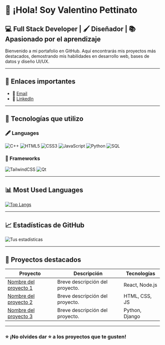# 👋 ¡Hola! Soy Valentino Pettinato

## 💻 Full Stack Developer | 🖌️ Diseñador | 📚 Apasionado por el aprendizaje

Bienvenido a mi portafolio en GitHub. Aquí encontrarás mis proyectos más destacados, demostrando mis habilidades en desarrollo web, bases de datos y diseño UI/UX.

---

## 🔗 Enlaces importantes

- 📧 [Email](mailto:valentinopettinato@gmail.com)  
- 💼 [LinkedIn](https://www.linkedin.com/in/valentino-pettinato-8355582a5)  

---

## 🚀 Tecnologías que utilizo

### 🖋 Languages
![C++](https://img.shields.io/badge/C%2B%2B-00599C?style=for-the-badge&logo=c%2B%2B&logoColor=white)
![HTML5](https://img.shields.io/badge/HTML5-E34F26?style=for-the-badge&logo=html5&logoColor=white)
![CSS3](https://img.shields.io/badge/CSS3-1572B6?style=for-the-badge&logo=css3&logoColor=white)
![JavaScript](https://img.shields.io/badge/JavaScript-323330?style=for-the-badge&logo=javascript&logoColor=F7DF1E)
![Python](https://img.shields.io/badge/Python-3776AB?style=for-the-badge&logo=python&logoColor=white)
![SQL](https://img.shields.io/badge/SQL-4479A1?style=for-the-badge&logo=postgresql&logoColor=white)



### 🧰 Frameworks
![TailwindCSS](https://img.shields.io/badge/TailwindCSS-06B6D4?style=for-the-badge&logo=tailwindcss&logoColor=white)
![Qt](https://img.shields.io/badge/Qt-41CD52?style=for-the-badge&logo=qt&logoColor=white)


---

## 📊 Most Used Languages

[![Top Langs](https://github-readme-stats.vercel.app/api/top-langs/?username=Petti23&layout=compact&theme=tokyonight)](https://github.com/TU_USUARIO)

---


## 📈 Estadísticas de GitHub

![Tus estadísticas](https://github-readme-stats.vercel.app/api?username=tuusuario&show_icons=true&theme=radical)

---

## 📁 Proyectos destacados

| Proyecto | Descripción | Tecnologías |
|---------|-------------|--------------|
| [Nombre del proyecto 1](https://github.com/tuusuario/proyecto1) | Breve descripción del proyecto. | React, Node.js |
| [Nombre del proyecto 2](https://github.com/tuusuario/proyecto2) | Breve descripción del proyecto. | HTML, CSS, JS |
| [Nombre del proyecto 3](https://github.com/tuusuario/proyecto3) | Breve descripción del proyecto. | Python, Django |

---

### ⭐ ¡No olvides dar ⭐ a los proyectos que te gusten!
